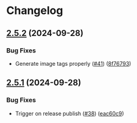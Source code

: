# Changelog

## [2.5.2](https://github.com/MattKobayashi/fuelhook/compare/v2.5.1...v2.5.2) (2024-09-28)


### Bug Fixes

* Generate image tags properly ([#41](https://github.com/MattKobayashi/fuelhook/issues/41)) ([8f76793](https://github.com/MattKobayashi/fuelhook/commit/8f76793bb1a2a31e2a07dfd4c23ea96da63a9e41))

## [2.5.1](https://github.com/MattKobayashi/fuelhook/compare/v2.5.0...v2.5.1) (2024-09-28)


### Bug Fixes

* Trigger on release publish ([#38](https://github.com/MattKobayashi/fuelhook/issues/38)) ([eac60c9](https://github.com/MattKobayashi/fuelhook/commit/eac60c99541f07650f3e0e31cca0b617c7c926b3))
